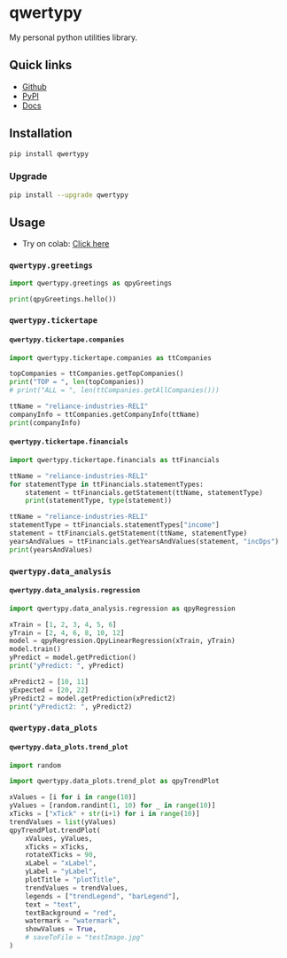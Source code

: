 # qwertypy

My personal python utilities library.

## Quick links

-   [Github](https://github.com/qwertyvipul/qwertypy)
-   [PyPI](https://pypi.org/project/qwertypy)
-   [Docs](https://qwertyvipul.io/qwertypy/#usage)

## Installation

```bash
pip install qwertypy
```

### Upgrade

```bash
pip install --upgrade qwertypy
```

## Usage

-   Try on colab: [Click here](https://colab.research.google.com/drive/1SK96YfBgIPY-CKNfvQxvBKkJnNA7fSCe?usp=sharing)

### `qwertypy.greetings`

```py
import qwertypy.greetings as qpyGreetings

print(qpyGreetings.hello())
```

### `qwertypy.tickertape`

#### `qwertypy.tickertape.companies`

```py
import qwertypy.tickertape.companies as ttCompanies

topCompanies = ttCompanies.getTopCompanies()
print("TOP = ", len(topCompanies))
# print("ALL = ", len(ttCompanies.getAllCompanies()))

ttName = "reliance-industries-RELI"
companyInfo = ttCompanies.getCompanyInfo(ttName)
print(companyInfo)
```

#### `qwertypy.tickertape.financials`

```py
import qwertypy.tickertape.financials as ttFinancials

ttName = "reliance-industries-RELI"
for statementType in ttFinancials.statementTypes:
    statement = ttFinancials.getStatement(ttName, statementType)
    print(statementType, type(statement))

ttName = "reliance-industries-RELI"
statementType = ttFinancials.statementTypes["income"]
statement = ttFinancials.getStatement(ttName, statementType)
yearsAndValues = ttFinancials.getYearsAndValues(statement, "incDps")
print(yearsAndValues)
```

### `qwertypy.data_analysis`

#### `qwertypy.data_analysis.regression`

```py
import qwertypy.data_analysis.regression as qpyRegression

xTrain = [1, 2, 3, 4, 5, 6]
yTrain = [2, 4, 6, 8, 10, 12]
model = qpyRegression.QpyLinearRegression(xTrain, yTrain)
model.train()
yPredict = model.getPrediction()
print("yPredict: ", yPredict)

xPredict2 = [10, 11]
yExpected = [20, 22]
yPredict2 = model.getPrediction(xPredict2)
print("yPredict2: ", yPredict2)
```

### `qwertypy.data_plots`

#### `qwertypy.data_plots.trend_plot`

```py
import random

import qwertypy.data_plots.trend_plot as qpyTrendPlot

xValues = [i for i in range(10)]
yValues = [random.randint(1, 10) for _ in range(10)]
xTicks = ["xTick" + str(i+1) for i in range(10)]
trendValues = list(yValues)
qpyTrendPlot.trendPlot(
    xValues, yValues,
    xTicks = xTicks,
    rotateXTicks = 90,
    xLabel = "xLabel",
    yLabel = "yLabel",
    plotTitle = "plotTitle",
    trendValues = trendValues,
    legends = ["trendLegend", "barLegend"],
    text = "text",
    textBackground = "red",
    watermark = "watermark",
    showValues = True,
    # saveToFile = "testImage.jpg"
)
```
